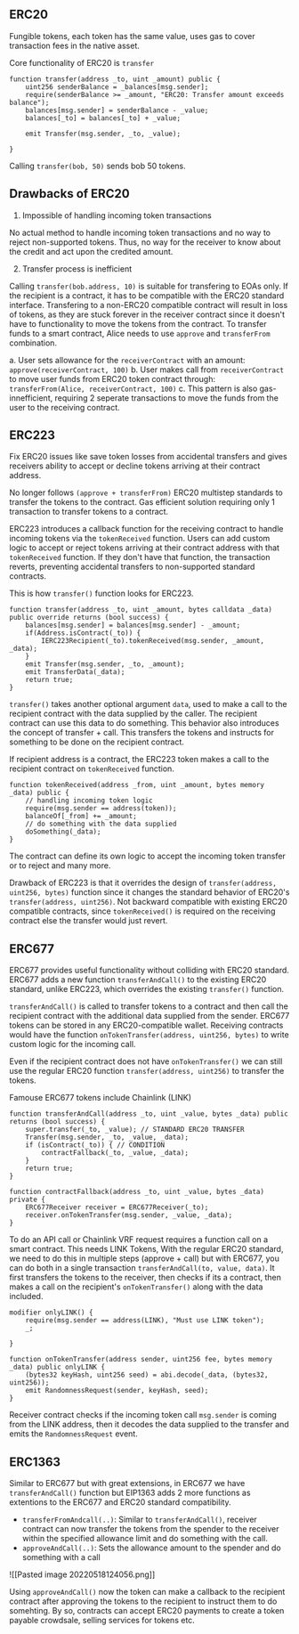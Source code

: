 ## ERC20 
Fungible tokens, each token has the same value, uses gas to cover transaction fees in the native asset.

Core functionality of ERC20 is `transfer`

```sol
function transfer(address _to, uint _amount) public {
	uint256 senderBalance = _balances[msg.sender];
	require(senderBalance >= _amount, "ERC20: Transfer amount exceeds balance");
	balances[msg.sender] = senderBalance - _value;
	balances[_to] = balances[_to] + _value;

	emit Transfer(msg.sender, _to, _value);
	
}
```

Calling `transfer(bob, 50)` sends bob 50 tokens.

## Drawbacks of ERC20
1. Impossible of handling incoming token transactions

No actual method to handle incoming token transactions and no way to reject non-supported tokens. Thus, no way for the receiver to know about the credit and act upon the credited amount.

2. Transfer process is inefficient

Calling `transfer(bob.address, 10)` is suitable for transfering to EOAs only. If the recipient is a contract, it has to be compatible with the ERC20 standard interface. 
Transfering to a non-ERC20 compatible contract will result in loss of tokens, as they are stuck forever in the receiver contract since it doesn't have to functionality to move the tokens from the contract. 
To transfer funds to a smart contract, Alice needs to use `approve` and `transferFrom` combination.

a. User sets allowance for the `receiverContract` with an amount: `approve(receiverContract, 100)`
b. User makes call from `receiverContract` to move user funds from ERC20 token contract through:
`transferFrom(Alice, receiverContract, 100)`
c. This pattern is also gas-innefficient, requiring 2 seperate transactions to move the funds from the user to the receiving contract.

## ERC223
Fix ERC20 issues like save token losses from accidental transfers and gives receivers ability to accept or decline tokens arriving at their contract address. 

No longer follows `(approve + transferFrom)` ERC20 multistep standards to transfer the tokens to the contract. Gas efficient solution requiring only 1 transaction to transfer tokens to a contract.

ERC223 introduces a callback function for the receiving contract to handle incoming tokens via the `tokenReceived` function. Users can add custom logic to accept or reject tokens arriving at their contract address with that `tokenReceived` function. If they don't have that function, the transaction reverts, preventing accidental transfers to non-supported standard contracts.

This is how `transfer()` function looks for ERC223.

```sol
function transfer(address _to, uint _amount, bytes calldata _data) public override returns (bool success) {
	balances[msg.sender] = balances[msg.sender] - _amount;
	if(Address.isContract(_to)) {
		IERC223Recipient(_to).tokenReceived(msg.sender, _amount, _data);
	}
	emit Transfer(msg.sender, _to, _amount);
	emit TransferData(_data);
	return true;
}
```

`transfer()` takes another optional argument `data`, used to make a call to the recipient contract with the data supplied by the caller. The recipient contract can use this data to do something. This behavior also introduces the concept of transfer + call. This transfers the tokens and instructs for something to be done on the recipient contract.

If recipient address is a contract, the ERC223 token makes a call to the recipient contract on `tokenReceived` function.

```sol
function tokenReceived(address _from, uint _amount, bytes memory _data) public {
	// handling incoming token logic
	require(msg.sender == address(token));
	balanceOf[_from] += _amount;
	// do something with the data supplied
	doSomething(_data);
}
```

The contract can define its own logic to accept the incoming token transfer or to reject and many more.

Drawback of ERC223 is that it overrides the design of `transfer(address, uint256, bytes)` function since it changes the standard behavior of ERC20's `transfer(address, uint256)`. Not backward compatible with existing ERC20 compatible contracts, since `tokenReceived()` is required on the receiving contract else the transfer would just revert.

## ERC677
ERC677 provides useful functionality without colliding with ERC20 standard. ERC677 adds a new function `transferAndCall()` to the existing ERC20 standard, unlike ERC223, which overrides the existing `transfer()` function.

`transferAndCall()` is called to transfer tokens to a contract and then call the recipient contract with the additional data supplied from the sender. ERC677 tokens can be stored in any ERC20-compatible wallet. Receiving contracts would have the function `onTokenTransfer(address, uint256, bytes)` to write custom logic for the incoming call.

Even if the recipient contract does not have `onTokenTransfer()` we can still use the regular ERC20 function `transfer(address, uint256)` to transfer the tokens. 

Famouse ERC677 tokens include Chainlink (LINK)
```sol
function transferAndCall(address _to, uint _value, bytes _data) public returns (bool success) {
	super.transfer(_to, _value); // STANDARD ERC20 TRANSFER
	Transfer(msg.sender, _to, _value, _data);
	if (isContract(_to)) { // CONDITION
		contractFallback(_to, _value, _data);
	}
	return true;
}

function contractFallback(address _to, uint _value, bytes _data) private {
	ERC677Receiver receiver = ERC677Receiver(_to);
	receiver.onTokenTransfer(msg.sender, _value, _data);
}
```

To do an API call or Chainlink VRF request requires a function call on a smart contract. This needs LINK Tokens, With the regular ERC20 standard, we need to do this in multiple steps (approve + call) but with ERC677, you can do both in a single transaction `transferAndCall(to, value, data)`. It first transfers the tokens to the receiver, then checks if its a contract, then makes a call on the recipient's `onTokenTransfer()` along with the data included.

```sol
modifier onlyLINK() {
	require(msg.sender == address(LINK), "Must use LINK token");
	_;
	
}

function onTokenTransfer(address sender, uint256 fee, bytes memory _data) public onlyLINK {
	(bytes32 keyHash, uint256 seed) = abi.decode(_data, (bytes32, uint256));
	emit RandomnessRequest(sender, keyHash, seed);
}
```
Receiver contract checks if the incoming token call `msg.sender` is coming from the LINK address, then it decodes the data supplied to the transfer and emits the `RandomnessRequest` event.

## ERC1363
Similar to ERC677 but with great extensions, in ERC677 we have `transferAndCall()` function but EIP1363 adds 2 more functions as extentions to the ERC677 and ERC20 standard compatibility.

* `transferFromAndcall(..)`: Similar to `transferAndCall()`, receiver contract can now transfer the tokens from the spender to the receiver within the specified allowance limit and do something with the call.
* `approveAndCall(..)`: Sets the allowance amount to the spender and do something with a call

![[Pasted image 20220518124056.png]]

Using `approveAndCall()` now the token can make a callback to the recipient contract after approving the tokens to the recipient to instruct them to do somehting. By so, contracts can accept ERC20 payments to create a token payable crowdsale, selling services for tokens etc.
